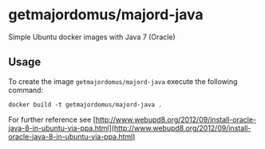 # getmajordomus/majord-java
Simple Ubuntu docker images with Java 7 (Oracle)

## Usage

To create the image `getmajordomus/majord-java` execute the following command:
	
	docker build -t getmajordomus/majord-java .
	

For further reference see [http://www.webupd8.org/2012/09/install-oracle-java-8-in-ubuntu-via-ppa.html](http://www.webupd8.org/2012/09/install-oracle-java-8-in-ubuntu-via-ppa.html)